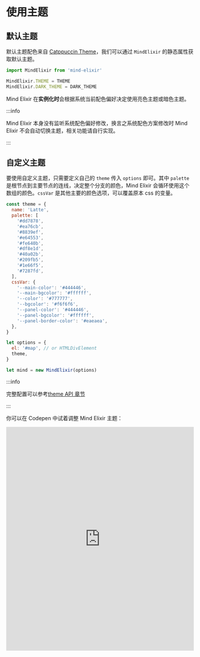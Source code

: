 # 使用主题

## 默认主题

默认主题配色来自 [Catppuccin Theme](https://github.com/catppuccin/catppuccin)，我们可以通过 `MindElixir` 的静态属性获取默认主题。

```js
import MindElixir from 'mind-elixir'

MindElixir.THEME = THEME
MindElixir.DARK_THEME = DARK_THEME
```

Mind Elixir 在**实例化时**会根据系统当前配色偏好决定使用亮色主题或暗色主题。

:::info

Mind Elixir 本身没有监听系统配色偏好修改，换言之系统配色方案修改时 Mind Elixir 不会自动切换主题，相关功能请自行实现。

:::

## 自定义主题

要使用自定义主题，只需要定义自己的 `theme` 传入 `options` 即可。其中 `palette` 是根节点到主要节点的连线，决定整个分支的颜色，Mind Elixir 会循环使用这个数组的颜色。`cssVar` 是其他主要的颜色选项，可以覆盖原本 css 的变量。

```js
const theme = {
  name: 'Latte',
  palette: [
    '#dd7878',
    '#ea76cb',
    '#8839ef',
    '#e64553',
    '#fe640b',
    '#df8e1d',
    '#40a02b',
    '#209fb5',
    '#1e66f5',
    '#7287fd',
  ],
  cssVar: {
    '--main-color': '#444446',
    '--main-bgcolor': '#ffffff',
    '--color': '#777777',
    '--bgcolor': '#f6f6f6',
    '--panel-color': '#444446',
    '--panel-bgcolor': '#ffffff',
    '--panel-border-color': '#eaeaea',
  },
}

let options = {
  el: '#map', // or HTMLDivElement
  theme,
}

let mind = new MindElixir(options)
```

:::info

完整配置可以参考[theme API 章节](../api/mind-elixir.theme.md)

:::

你可以在 Codepen 中试着调整 Mind Elixir 主题：

<iframe height="600" style="width: 100%;" scrolling="no" title="Mind Elixir 3.x" src="https://codepen.io/ssshooter/embed/oNVwZJw?default-tab=js%2Cresult" frameborder="no" loading="lazy" allowtransparency="true" allowfullscreen="true">
  See the Pen <a href="https://codepen.io/ssshooter/pen/oNVwZJw">
  Mind Elixir 3.x</a> by ssshooter (<a href="https://codepen.io/ssshooter">@ssshooter</a>)
  on <a href="https://codepen.io">CodePen</a>.
</iframe>